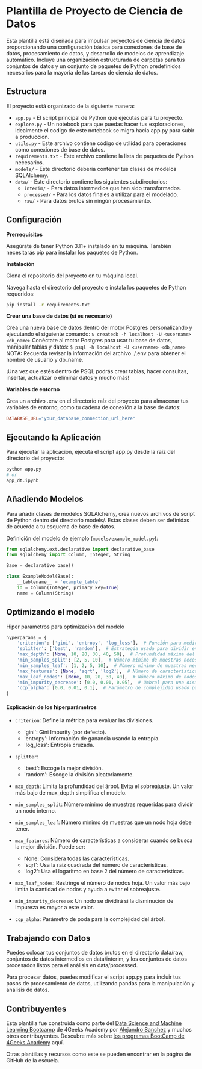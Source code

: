 # Plantilla de Proyecto de Ciencia de Datos

Esta plantilla está diseñada para impulsar proyectos de ciencia de datos proporcionando una configuración básica para conexiones de base de datos, procesamiento de datos, y desarrollo de modelos de aprendizaje automático. Incluye una organización estructurada de carpetas para tus conjuntos de datos y un conjunto de paquetes de Python predefinidos necesarios para la mayoría de las tareas de ciencia de datos.

## Estructura

El proyecto está organizado de la siguiente manera:

- `app.py` - El script principal de Python que ejecutas para tu proyecto.
- `explore.py` - Un notebook para que puedas hacer tus exploraciones, idealmente el codigo de este notebook se migra hacia app.py para subir a produccion.
- `utils.py` - Este archivo contiene código de utilidad para operaciones como conexiones de base de datos.
- `requirements.txt` - Este archivo contiene la lista de paquetes de Python necesarios.
- `models/` - Este directorio debería contener tus clases de modelos SQLAlchemy.
- `data/` - Este directorio contiene los siguientes subdirectorios:
  - `interim/` - Para datos intermedios que han sido transformados.
  - `processed/` - Para los datos finales a utilizar para el modelado.
  - `raw/` - Para datos brutos sin ningún procesamiento.

## Configuración

**Prerrequisitos**

Asegúrate de tener Python 3.11+ instalado en tu máquina. También necesitarás pip para instalar los paquetes de Python.

**Instalación**

Clona el repositorio del proyecto en tu máquina local.

Navega hasta el directorio del proyecto e instala los paquetes de Python requeridos:

```bash
pip install -r requirements.txt
```

**Crear una base de datos (si es necesario)**

Crea una nueva base de datos dentro del motor Postgres personalizando y ejecutando el siguiente comando: `$ createdb -h localhost -U <username> <db_name>`
Conéctate al motor Postgres para usar tu base de datos, manipular tablas y datos: `$ psql -h localhost -U <username> <db_name>`
NOTA: Recuerda revisar la información del archivo ./.env para obtener el nombre de usuario y db_name.

¡Una vez que estés dentro de PSQL podrás crear tablas, hacer consultas, insertar, actualizar o eliminar datos y mucho más!

**Variables de entorno**

Crea un archivo .env en el directorio raíz del proyecto para almacenar tus variables de entorno, como tu cadena de conexión a la base de datos:

```makefile
DATABASE_URL="your_database_connection_url_here"
```

## Ejecutando la Aplicación

Para ejecutar la aplicación, ejecuta el script app.py desde la raíz del directorio del proyecto:

```bash
python app.py
# or
app_dt.ipynb
```

## Añadiendo Modelos

Para añadir clases de modelos SQLAlchemy, crea nuevos archivos de script de Python dentro del directorio models/. Estas clases deben ser definidas de acuerdo a tu esquema de base de datos.

Definición del modelo de ejemplo (`models/example_model.py`):

```py
from sqlalchemy.ext.declarative import declarative_base
from sqlalchemy import Column, Integer, String

Base = declarative_base()

class ExampleModel(Base):
    __tablename__ = 'example_table'
    id = Column(Integer, primary_key=True)
    name = Column(String)

```

## Optimizando el modelo

Hiper parametros para optimización del modelo

```py
hyperparams = {
    'criterion': ['gini', 'entropy', 'log_loss'],  # Función para medir la calidad de una división.
    'splitter': ['best', 'random'],  # Estrategia usada para dividir en nodos.
    'max_depth': [None, 10, 20, 30, 40, 50],  # Profundidad máxima del árbol.
    'min_samples_split': [2, 5, 10],  # Número mínimo de muestras necesarias para dividir un nodo.
    'min_samples_leaf': [1, 2, 5, 10],  # Número mínimo de muestras necesarias en un nodo hoja.
    'max_features': [None, 'sqrt', 'log2'],  # Número de características a considerar cuando se divide.
    'max_leaf_nodes': [None, 10, 20, 30, 40],  # Número máximo de nodos hoja.
    'min_impurity_decrease': [0.0, 0.01, 0.05],  # Umbral para una disminución mínima de la impureza.
    'ccp_alpha': [0.0, 0.01, 0.1],  # Parámetro de complejidad usado para el podado.
}
```

#### Explicación de los hiperparámetros
- `criterion`: Define la métrica para evaluar las divisiones.

   - 'gini': Gini Impurity (por defecto).
   - 'entropy': Información de ganancia usando la entropía.
   - 'log_loss': Entropía cruzada.
- `splitter`:

   - 'best': Escoge la mejor división.
   - 'random': Escoge la división aleatoriamente.
- `max_depth`: Limita la profundidad del árbol. Evita el sobreajuste. Un valor más bajo de max_depth simplifica el modelo.

- `min_samples_split`: Número mínimo de muestras requeridas para dividir un nodo interno.

- `min_samples_leaf`: Número mínimo de muestras que un nodo hoja debe tener.

- `max_features`: Número de características a considerar cuando se busca la mejor división. Puede ser:

   - None: Considera todas las características.
   - 'sqrt': Usa la raíz cuadrada del número de características.
   - 'log2': Usa el logaritmo en base 2 del número de características.
- `max_leaf_nodes`: Restringe el número de nodos hoja. Un valor más bajo limita la cantidad de nodos y ayuda a evitar el sobreajuste.

- `min_impurity_decrease`: Un nodo se dividirá si la disminución de impureza es mayor a este valor.

- `ccp_alpha`: Parámetro de poda para la complejidad del árbol.

## Trabajando con Datos

Puedes colocar tus conjuntos de datos brutos en el directorio data/raw, conjuntos de datos intermedios en data/interim, y los conjuntos de datos procesados listos para el análisis en data/processed.

Para procesar datos, puedes modificar el script app.py para incluir tus pasos de procesamiento de datos, utilizando pandas para la manipulación y análisis de datos.

## Contribuyentes

Esta plantilla fue construida como parte del [Data Science and Machine Learning Bootcamp](https://4geeksacademy.com/us/coding-bootcamps/datascience-machine-learning) de 4Geeks Academy por [Alejandro Sanchez](https://twitter.com/alesanchezr) y muchos otros contribuyentes. Descubre más sobre [los programas BootCamp de 4Geeks Academy](https://4geeksacademy.com/us/programs) aquí.

Otras plantillas y recursos como este se pueden encontrar en la página de GitHub de la escuela.